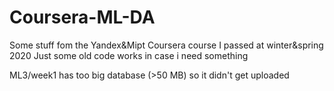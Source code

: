 # Coursera-ML-DA
Some stuff fom the Yandex&amp;Mipt Coursera course I passed at winter&amp;spring 2020
Just some old code works in case i need something

ML3/week1 has too big database (>50 MB) so it didn't get uploaded
